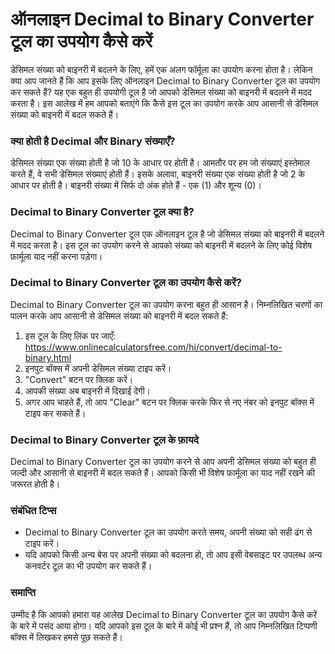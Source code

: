 ऑनलाइन Decimal to Binary Converter टूल का उपयोग कैसे करें
=========================================================

डेसिमल संख्या को बाइनरी में बदलने के लिए, हमें एक अलग फॉर्मूला का उपयोग करना होता है। लेकिन क्या आप जानते हैं कि आप इसके लिए ऑनलाइन Decimal to Binary Converter टूल का उपयोग कर सकते हैं? यह एक बहुत ही उपयोगी टूल है जो आपको डेसिमल संख्या को बाइनरी में बदलने में मदद करता है। इस आलेख में हम आपको बताएंगे कि कैसे इस टूल का उपयोग करके आप आसानी से डेसिमल संख्या को बाइनरी में बदल सकते हैं।

###  क्या होती है Decimal और Binary संख्याएँ? 

डेसिमल संख्या एक संख्या होती है जो 10 के आधार पर होती है। आमतौर पर हम जो संख्याएं इस्तेमाल करते हैं, वे सभी डेसिमल संख्याएं होती हैं। इसके अलावा, बाइनरी संख्या एक संख्या होती है जो 2 के आधार पर होती है। बाइनरी संख्या में सिर्फ दो अंक होते हैं - एक (1) और शून्य (0)।

###  Decimal to Binary Converter टूल क्या है? 

Decimal to Binary Converter टूल एक ऑनलाइन टूल है जो डेसिमल संख्या को बाइनरी में बदलने में मदद करता है। इस टूल का उपयोग करने से आपको संख्या को बाइनरी में बदलने के लिए कोई विशेष फ़ार्मूला याद नहीं करना पड़ेगा।

###  Decimal to Binary Converter टूल का उपयोग कैसे करें? 

Decimal to Binary Converter टूल का उपयोग करना बहुत ही आसान है। निम्नलिखित चरणों का पालन करके आप आसानी से डेसिमल संख्या को बाइनरी में बदल सकते हैं:

1. इस टूल के लिए लिंक पर जाएँ: <https://www.onlinecalculatorsfree.com/hi/convert/decimal-to-binary.html>
2. इनपुट बॉक्स में अपनी डेसिमल संख्या टाइप करें।
3. "Convert" बटन पर क्लिक करें।
4. आपकी संख्या अब बाइनरी में दिखाई देगी।
5. अगर आप चाहते हैं, तो आप "Clear" बटन पर क्लिक करके फिर से नए नंबर को इनपुट बॉक्स में टाइप कर सकते हैं।

###  Decimal to Binary Converter टूल के फ़ायदे 

Decimal to Binary Converter टूल का उपयोग करने से आप अपनी डेसिमल संख्या को बहुत ही जल्दी और आसानी से बाइनरी में बदल सकते हैं। आपको किसी भी विशेष फ़ार्मूला का याद नहीं रखने की जरूरत होती है।

###  संबंधित टिप्स 

- Decimal to Binary Converter टूल का उपयोग करते समय, अपनी संख्या को सही ढंग से टाइप करें।
- यदि आपको किसी अन्य बेस पर अपनी संख्या को बदलना हो, तो आप इसी वेबसाइट पर उपलब्ध अन्य कनवर्टर टूल का भी उपयोग कर सकते हैं।

###  समाप्ति 

उम्मीद है कि आपको हमारा यह आलेख Decimal to Binary Converter टूल का उपयोग कैसे करें के बारे में पसंद आया होगा। यदि आपको इस टूल के बारे में कोई भी प्रश्न हैं, तो आप निम्नलिखित टिप्पणी बॉक्स में लिखकर हमसे पूछ सकते हैं।